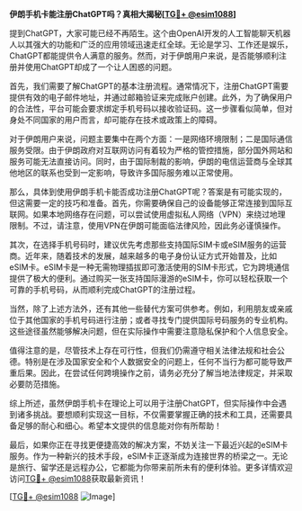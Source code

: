 **伊朗手机卡能注册ChatGPT吗？真相大揭秘[[TG💪+ @esim1088](https://t.me/s/esim1088)]**

提到ChatGPT，大家可能已经不再陌生。这个由OpenAI开发的人工智能聊天机器人以其强大的功能和广泛的应用领域迅速走红全球。无论是学习、工作还是娱乐，ChatGPT都能提供令人满意的服务。然而，对于伊朗用户来说，是否能够顺利注册并使用ChatGPT却成了一个让人困惑的问题。

首先，我们需要了解ChatGPT的基本注册流程。通常情况下，注册ChatGPT需要提供有效的电子邮件地址，并通过邮箱验证来完成账户创建。此外，为了确保用户的合法性，平台可能会要求绑定手机号码以接收验证码。这一步骤看似简单，但对身处不同国家的用户而言，却可能存在技术或政策上的障碍。

对于伊朗用户来说，问题主要集中在两个方面：一是网络环境限制；二是国际通信服务受限。由于伊朗政府对互联网访问有着较为严格的管控措施，部分国外网站和服务可能无法直接访问。同时，由于国际制裁的影响，伊朗的电信运营商与全球其他地区的联系也受到一定影响，导致许多国际服务难以正常使用。

那么，具体到使用伊朗手机卡能否成功注册ChatGPT呢？答案是有可能实现的，但这需要一定的技巧和准备。首先，你需要确保自己的设备能够正常连接到国际互联网。如果本地网络存在问题，可以尝试使用虚拟私人网络（VPN）来绕过地理限制。不过，请注意，使用VPN在伊朗可能面临法律风险，因此务必谨慎操作。

其次，在选择手机号码时，建议优先考虑那些支持国际SIM卡或eSIM服务的运营商。近年来，随着技术的发展，越来越多的电子身份认证方式开始普及，比如eSIM卡。eSIM卡是一种无需物理插拔即可激活使用的SIM卡形式，它为跨境通信提供了极大的便利。通过购买一张支持国际漫游的eSIM卡，你可以轻松获取一个可靠的手机号码，从而顺利完成ChatGPT的注册过程。

当然，除了上述方法外，还有其他一些替代方案可供参考。例如，利用朋友或亲戚位于其他国家的手机号码进行注册；或者寻找专门提供国际号码服务的专业机构。这些途径虽然能够解决问题，但在实际操作中需要注意隐私保护和个人信息安全。

值得注意的是，尽管技术上存在可行性，但我们仍需遵守相关法律法规和社会公德。特别是在涉及国家安全和个人数据安全的问题上，任何不当行为都可能导致严重后果。因此，在尝试任何跨境操作之前，请务必充分了解当地法律规定，并采取必要防范措施。

综上所述，虽然伊朗手机卡在理论上可以用于注册ChatGPT，但实际操作中会遇到诸多挑战。要想顺利实现这一目标，不仅需要掌握正确的技术和工具，还需要具备足够的耐心和细心。希望本文提供的信息能对你有所帮助！

最后，如果你正在寻找更便捷高效的解决方案，不妨关注一下最近兴起的eSIM卡服务。作为一种新兴的技术手段，eSIM卡正逐渐成为连接世界的桥梁之一。无论是旅行、留学还是远程办公，它都能为你带来前所未有的便利体验。更多详情欢迎访问[TG💪+ @esim1088](https://t.me/s/esim1088)获取最新资讯！

[[TG💪+ @esim1088](https://t.me/s/esim1088) ![Image](https://i.postimg.cc/4NQfJmqS/Snipaste-2025-05-13-00-14-12.png)]